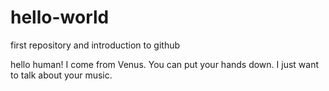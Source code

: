 # hello-world
first repository and introduction to github

hello human!
I come from Venus. You can put your hands down. 
I just want to talk about your music.
